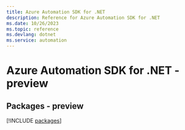 ```yaml
---
title: Azure Automation SDK for .NET
description: Reference for Azure Automation SDK for .NET
ms.date: 10/26/2023
ms.topic: reference
ms.devlang: dotnet
ms.service: automation
---
```

# Azure Automation SDK for .NET - preview
## Packages - preview
[!INCLUDE [packages](automation-index.md)]